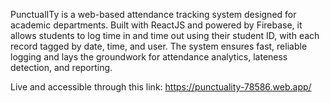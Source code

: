 PunctualITy is a web-based attendance tracking system designed for academic departments. Built with ReactJS and powered by Firebase, it allows students to log time in and time out using their student ID, with each record tagged by date, time, and user. The system ensures fast, reliable logging and lays the groundwork for attendance analytics, lateness detection, and reporting.

Live and accessible through this link: https://punctuality-78586.web.app/
